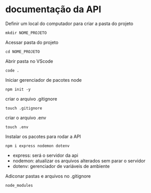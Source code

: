 # documentação da API
Definir um local do computador para criar a pasta do projeto
```
mkdir NOME_PROJETO
```
Acessar pasta do projeto
```
cd NOME_PROJETO
```
Abrir pasta no VScode
```
code .
```
Iniciar gerenciador de pacotes node
````
npm init -y
````
criar o arquivo .gitignore
````
touch .gitignore
````
criar o arquivo .env
````
touch .env
````
Instalar os pacotes para rodar a API
````
npm i express nodemon dotenv
````
* express: será o servidor da api
* nodemon: atualizar os arquivos alterados sem parar o servidor 
* dotenv: gerenciador de variáveis de ambiente

Adiconar pastas e arquivos no .gitignore

````
node_modules
````